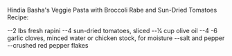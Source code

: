 
Hindia Basha's Veggie Pasta with Broccoli Rabe and Sun-Dried Tomatoes Recipe:


--2 lbs fresh rapini
--4 sun-dried tomatoes, sliced
--1⁄4 cup olive oil
--4 -6 garlic cloves, minced
water or chicken stock, for moisture
--salt and pepper
--crushed red pepper flakes
